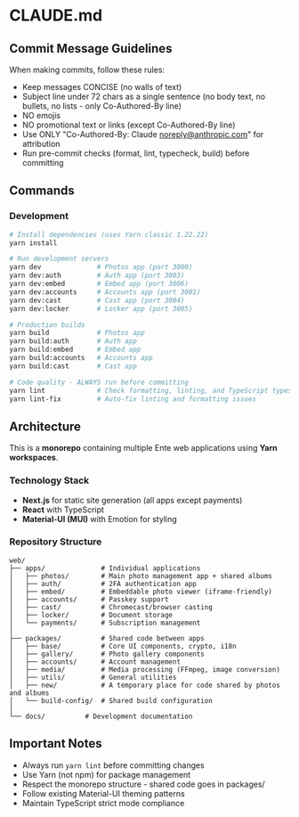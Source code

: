 # CLAUDE.md

## Commit Message Guidelines

When making commits, follow these rules:

- Keep messages CONCISE (no walls of text)
- Subject line under 72 chars as a single sentence (no body text, no bullets, no lists - only Co-Authored-By line)
- NO emojis
- NO promotional text or links (except Co-Authored-By line)
- Use ONLY "Co-Authored-By: Claude <noreply@anthropic.com>" for attribution
- Run pre-commit checks (format, lint, typecheck, build) before committing

## Commands

### Development

```bash
# Install dependencies (uses Yarn classic 1.22.22)
yarn install

# Run development servers
yarn dev              # Photos app (port 3000)
yarn dev:auth         # Auth app (port 3003)
yarn dev:embed        # Embed app (port 3006)
yarn dev:accounts     # Accounts app (port 3001)
yarn dev:cast         # Cast app (port 3004)
yarn dev:locker       # Locker app (port 3005)

# Production builds
yarn build            # Photos app
yarn build:auth       # Auth app
yarn build:embed      # Embed app
yarn build:accounts   # Accounts app
yarn build:cast       # Cast app

# Code quality - ALWAYS run before committing
yarn lint             # Check formatting, linting, and TypeScript types
yarn lint-fix         # Auto-fix linting and formatting issues
```

## Architecture

This is a **monorepo** containing multiple Ente web applications using **Yarn workspaces**.

### Technology Stack

- **Next.js** for static site generation (all apps except payments)
- **React** with TypeScript
- **Material-UI (MUI)** with Emotion for styling

### Repository Structure

```
web/
├── apps/              # Individual applications
│   ├── photos/        # Main photo management app + shared albums
│   ├── auth/          # 2FA authentication app
│   ├── embed/         # Embeddable photo viewer (iframe-friendly)
│   ├── accounts/      # Passkey support
│   ├── cast/          # Chromecast/browser casting
│   ├── locker/        # Document storage
│   └── payments/      # Subscription management
│
├── packages/          # Shared code between apps
│   ├── base/          # Core UI components, crypto, i18n
│   ├── gallery/       # Photo gallery components
│   ├── accounts/      # Account management
│   ├── media/         # Media processing (FFmpeg, image conversion)
│   ├── utils/         # General utilities
│   ├── new/           # A temporary place for code shared by photos and albums
│   └── build-config/  # Shared build configuration
│
└── docs/          # Development documentation
```

## Important Notes

- Always run `yarn lint` before committing changes
- Use Yarn (not npm) for package management
- Respect the monorepo structure - shared code goes in packages/
- Follow existing Material-UI theming patterns
- Maintain TypeScript strict mode compliance
